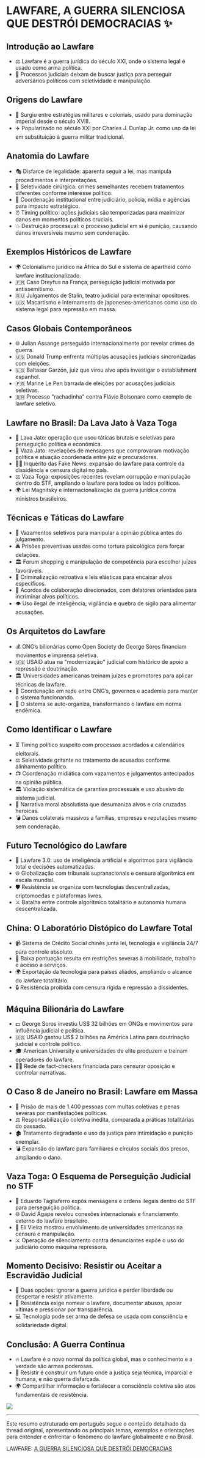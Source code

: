 # LAWFARE, A GUERRA SILENCIOSA QUE DESTRÓI DEMOCRACIAS ✨

## Introdução ao Lawfare
- ⚖️ Lawfare é a guerra jurídica do século XXI, onde o sistema legal é usado como arma política.
- 🎯 Processos judiciais deixam de buscar justiça para perseguir adversários políticos com seletividade e manipulação.

## Origens do Lawfare
- 🏰 Surgiu entre estratégias militares e coloniais, usado para dominação imperial desde o século XVIII.
- ✈️ Popularizado no século XXI por Charles J. Dunlap Jr. como uso da lei em substituição à guerra militar tradicional.

## Anatomia do Lawfare
- 🎭 Disfarce de legalidade: aparenta seguir a lei, mas manipula procedimentos e interpretações.
- 🔪 Seletividade cirúrgica: crimes semelhantes recebem tratamentos diferentes conforme interesse político.
- 🤝 Coordenação institucional entre judiciário, polícia, mídia e agências para impacto estratégico.
- ⏰ Timing político: ações judiciais são temporizadas para maximizar danos em momentos políticos cruciais.
- 💥 Destruição processual: o processo judicial em si é punição, causando danos irreversíveis mesmo sem condenação.

## Exemplos Históricos de Lawfare
- 🌍 Colonialismo jurídico na África do Sul e sistema de apartheid como lawfare institucionalizado.
- 🇫🇷 Caso Dreyfus na França, perseguição judicial motivada por antissemitismo.
- 🇷🇺 Julgamentos de Stalin, teatro judicial para exterminar opositores.
- 🇺🇸 Macartismo e internamento de japoneses-americanos como uso do sistema legal para repressão em massa.

## Casos Globais Contemporâneos
- 🌐 Julian Assange perseguido internacionalmente por revelar crimes de guerra.
- 🇺🇸 Donald Trump enfrenta múltiplas acusações judiciais sincronizadas com eleições.
- 🇪🇸 Baltasar Garzón, juiz que virou alvo após investigar o establishment espanhol.
- 🇫🇷 Marine Le Pen barrada de eleições por acusações judiciais seletivas.
- 🇧🇷 Processo "rachadinha" contra Flávio Bolsonaro como exemplo de lawfare seletivo.

## Lawfare no Brasil: Da Lava Jato à Vaza Toga
- 🚨 Lava Jato: operação que usou táticas brutais e seletivas para perseguição política e econômica.
- 📱 Vaza Jato: revelações de mensagens que comprovaram motivação política e atuação coordenada entre juiz e procuradores.
- 🕵️‍♂️ Inquérito das Fake News: expansão do lawfare para controle da dissidência e censura digital no país.
- ⚖️ Vaza Toga: exposições recentes revelam corrupção e manipulação dentro do STF, ampliando o lawfare para todos os lados políticos.
- 🌍 Lei Magnitsky e internacionalização da guerra jurídica contra ministros brasileiros.

## Técnicas e Táticas do Lawfare
- 📰 Vazamentos seletivos para manipular a opinião pública antes do julgamento.
- 🚔 Prisões preventivas usadas como tortura psicológica para forçar delações.
- 🏛️ Forum shopping e manipulação de competência para escolher juízes favoráveis.
- 🔄 Criminalização retroativa e leis elásticas para encaixar alvos específicos.
- 🤝 Acordos de colaboração direcionados, com delatores orientados para incriminar alvos políticos.
- 👁️ Uso ilegal de inteligência, vigilância e quebra de sigilo para alimentar acusações.

## Os Arquitetos do Lawfare
- 💰 ONG’s bilionárias como Open Society de George Soros financiam movimentos e imprensa seletiva.
- 🇺🇸 USAID atua na "modernização" judicial com histórico de apoio a repressão e doutrinação.
- 🏛️ Universidades americanas treinam juízes e promotores para aplicar técnicas de lawfare.
- 🤝 Coordenação em rede entre ONG’s, governos e academia para manter o sistema funcionando.
- 🔄 O sistema se auto-organiza, transformando o lawfare em norma endêmica.

## Como Identificar o Lawfare
- ⏳ Timing político suspeito com processos acordados a calendários eleitorais.
- ⚖️ Seletividade gritante no tratamento de acusados conforme alinhamento político.
- 📺 Coordenação midiática com vazamentos e julgamentos antecipados na opinião pública.
- 🏛️ Violação sistemática de garantias processuais e uso abusivo do sistema judicial.
- 💬 Narrativa moral absolutista que desumaniza alvos e cria cruzadas heroicas.
- 💣 Danos colaterais massivos a famílias, empresas e reputações mesmo sem condenação.

## Futuro Tecnológico do Lawfare
- 🤖 Lawfare 3.0: uso de inteligência artificial e algoritmos para vigilância total e decisões automatizadas.
- 🌐 Globalização com tribunais supranacionais e censura algorítmica em escala mundial.
- 🛡️ Resistência se organiza com tecnologias descentralizadas, criptomoedas e plataformas livres.
- ⚔️ Batalha entre controle algorítmico totalitário e autonomia humana descentralizada.

## China: O Laboratório Distópico do Lawfare Total
- 📹 Sistema de Crédito Social chinês junta lei, tecnologia e vigilância 24/7 para controle absoluto.
- 🚫 Baixa pontuação resulta em restrições severas à mobilidade, trabalho e acesso a serviços.
- 🌍 Exportação da tecnologia para países aliados, ampliando o alcance do lawfare totalitário.
- 🔒 Resistência proibida com censura rígida e repressão a dissidentes.

## Máquina Bilionária do Lawfare
- 💵 George Soros investiu US$ 32 bilhões em ONGs e movimentos para influência judicial e política.
- 🇺🇸 USAID gastou US$ 2 bilhões na América Latina para doutrinação judicial e controle político.
- 🎓 American University e universidades de elite produzem e treinam operadores do lawfare.
- 🕵️‍♂️ Rede de fact-checkers financiada para censurar oposição e controlar narrativas.

## O Caso 8 de Janeiro no Brasil: Lawfare em Massa
- 👥 Prisão de mais de 1.400 pessoas com multas coletivas e penas severas por manifestações políticas.
- ⚖️ Responsabilização coletiva inédita, comparada a práticas totalitárias do passado.
- 🏚️ Tratamento degradante e uso da justiça para intimidação e punição exemplar.
- 💣 Expansão do lawfare para familiares e círculos sociais dos presos, ampliando o dano.

## Vaza Toga: O Esquema de Perseguição Judicial no STF
- 📲 Eduardo Tagliaferro expôs mensagens e ordens ilegais dentro do STF para perseguição política.
- 🌐 David Ágape revelou conexões internacionais e financiamento externo do lawfare brasileiro.
- 🔬 Eli Vieira mostrou envolvimento de universidades americanas na censura e manipulação.
- ⚔️ Operação de silenciamento contra denunciantes expõe o uso do judiciário como máquina repressora.

## Momento Decisivo: Resistir ou Aceitar a Escravidão Judicial
- 🛑 Duas opções: ignorar a guerra jurídica e perder liberdade ou despertar e resistir ativamente.
- 📢 Resistência exige nomear o lawfare, documentar abusos, apoiar vítimas e pressionar por transparência.
- 💻 Tecnologia pode ser arma de defesa se usada com consciência e solidariedade digital.

## Conclusão: A Guerra Continua
- 🔥 Lawfare é o novo normal da política global, mas o conhecimento e a verdade são armas poderosas.
- 🤝 Resistir é construir um futuro onde a justiça seja técnica, imparcial e humana, e não guerra disfarçada.
- 🌍 Compartilhar informação e fortalecer a consciência coletiva são atos fundamentais de resistência.

![](./lawfare.jpeg)

---

Este resumo estruturado em português segue o conteúdo detalhado da thread original, apresentando os principais temas, exemplos e orientações para entender e enfrentar o fenômeno do lawfare globalmente e no Brasil.

LAWFARE: [A GUERRA SILENCIOSA QUE DESTRÓI DEMOCRACIAS](https://twitter-thread.com/t/1954356565856637340)

